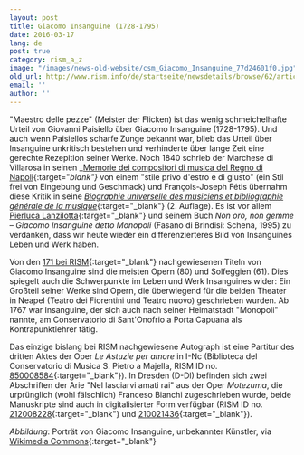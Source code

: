 ```yaml
---
layout: post
title: Giacomo Insanguine (1728-1795)
date: 2016-03-17
lang: de
post: true
category: rism_a_z
image: "/images/news-old-website/csm_Giacomo_Insanguine_77d24601f0.jpg"
old_url: http://www.rism.info/de/startseite/newsdetails/browse/62/article/64/rism-a-z-giacomo-insanguine-1728-1795.html
email: ''
author: ''
---
```


"Maestro delle pezze" (Meister der Flicken) ist das wenig schmeichelhafte Urteil von Giovanni Paisiello über Giacomo Insanguine (1728-1795). Und auch wenn Paisiellos scharfe Zunge bekannt war, blieb das Urteil über Insanguine unkritisch bestehen und verhinderte über lange Zeit eine gerechte Rezepition seiner Werke. Noch 1840 schrieb der Marchese di Villarosa in seinen _[Memorie dei compositori di musica del Regno di Napoli](http://digitale.bnnonline.it/index.php?it/149/ricerca-contenuti-digitali/show/84/){:target="_blank"}_ von einem "stile privo d'estro e di giusto" (ein Stil frei von Eingebung und Geschmack) und François-Joseph Fétis übernahm diese Kritik in seine [_Biographie universelle des musiciens et bibliographie générale de la musique_](http://gallica.bnf.fr/ark:/12148/bpt6k69720x/f404.image.r=){:target="_blank"} (2. Auflage). Es ist vor allem [Pierluca Lanzilotta](http://cons.bz.it/IT/progs/pages/lanzillotta-pierluca.aspx){:target="_blank"} und seinem Buch _Non oro, non gemme – Giacomo Insanguine detto Monopoli_ (Fasano di Brindisi: Schena, 1995) zu verdanken, dass wir heute wieder ein differenzierteres Bild von Insanguines Leben und Werk haben.

Von den [171 bei RISM](https://opac.rism.info/search?View=rism&author=Insanguine){:target="_blank"} nachgewiesenen Titeln von Giacomo Insanguine sind die meisten Opern (80) und Solfeggien (61). Dies spiegelt auch die Schwerpunkte im Leben und Werk Insanguines wider: Ein Großteil seiner Werke sind Opern, die überwiegend für die beiden Theater in Neapel (Teatro dei Fiorentini und Teatro nuovo) geschrieben wurden. Ab 1767 war Insanguine, der sich auch nach seiner Heimatstadt "Monopoli" nannte, am Conservatorio di Sant'Onofrio a Porta Capuana als Kontrapunktlehrer tätig.

Das einzige bislang bei RISM nachgewiesene Autograph ist eine Partitur des dritten Aktes der Oper _Le Astuzie per amore_ in I-Nc (Biblioteca del Conservatorio di Musica S. Pietro a Majella, RISM ID no. [850008584](https://opac.rism.info/search?id=850008584){:target="_blank"}). In Dresden (D-Dl) befinden sich zwei Abschriften der Arie "Nel lasciarvi amati rai" aus der Oper _Motezuma_, die urprünglich (wohl fälschlich) Franceso Bianchi zugeschrieben wurde, beide Manuskripte sind auch in digitalisierter Form verfügbar (RISM ID no. [212008228](https://opac.rism.info/search?id=212008228){:target="_blank"} und [210021436](https://opac.rism.info/search?id=210021436){:target="_blank"}).

_Abbildung_: Porträt von Giacomo Insanguine, unbekannter Künstler, via [Wikimedia Commons](https://it.wikipedia.org/wiki/File:Giacomo_Insanguine.jpg){:target="_blank"}



